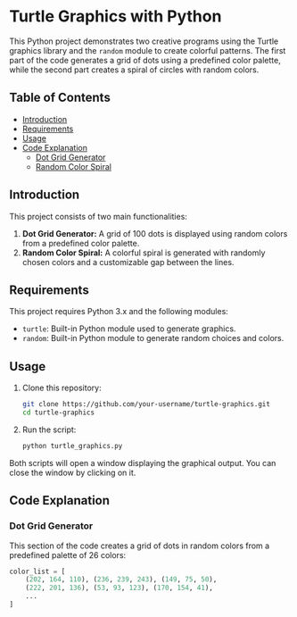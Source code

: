 # Turtle Graphics with Python

This Python project demonstrates two creative programs using the Turtle graphics library and the `random` module to create colorful patterns. The first part of the code generates a grid of dots using a predefined color palette, while the second part creates a spiral of circles with random colors.

## Table of Contents

- [Introduction](#introduction)
- [Requirements](#requirements)
- [Usage](#usage)
- [Code Explanation](#code-explanation)
  - [Dot Grid Generator](#dot-grid-generator)
  - [Random Color Spiral](#random-color-spiral)


## Introduction

This project consists of two main functionalities:

1. **Dot Grid Generator:** A grid of 100 dots is displayed using random colors from a predefined color palette.
2. **Random Color Spiral:** A colorful spiral is generated with randomly chosen colors and a customizable gap between the lines.

## Requirements

This project requires Python 3.x and the following modules:

- `turtle`: Built-in Python module used to generate graphics.
- `random`: Built-in Python module to generate random choices and colors.

## Usage

1. Clone this repository:
    ```bash
    git clone https://github.com/your-username/turtle-graphics.git
    cd turtle-graphics
    ```

2. Run the script:
    ```bash
    python turtle_graphics.py
    ```

Both scripts will open a window displaying the graphical output. You can close the window by clicking on it.

## Code Explanation

### Dot Grid Generator

This section of the code creates a grid of dots in random colors from a predefined palette of 26 colors:

```python
color_list = [
    (202, 164, 110), (236, 239, 243), (149, 75, 50), 
    (222, 201, 136), (53, 93, 123), (170, 154, 41),
    ...
]
